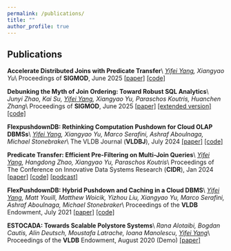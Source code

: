 ```yaml
---
permalink: /publications/
title: ""
author_profile: true
---
```


Publications
------
**Accelerate Distributed Joins with Predicate Transfer**\\
_<ins>Yifei Yang</ins>, Xiangyao Yu_\\
Proceedings of **SIGMOD**, June 2025 [[paper]]() [[code]](https://github.com/cloud-olap/FlexPushdownDB/tree/sigmod_25)

**Debunking the Myth of Join Ordering: Toward Robust SQL Analytics**\\
_Junyi Zhao, Kai Su, <ins>Yifei Yang</ins>, Xiangyao Yu, Paraschos Koutris, Huanchen Zhang_\\
Proceedings of **SIGMOD**, June 2025 [[paper]]() [[extended version]](https://arxiv.org/pdf/2502.15181) [[code]](https://github.com/zzjjyyy/PredTransDuckDB)

**FlexpushdownDB: Rethinking Computation Pushdown for Cloud OLAP DBMSs**\\
_<ins>Yifei Yang</ins>, Xiangyao Yu, Marco Serafini, Ashraf Aboulnaga, Michael Stonebraker_\\
The VLDB Journal (**VLDBJ**), July 2024 [[paper]](https://link.springer.com/article/10.1007/s00778-024-00867-8) [[code]](https://github.com/cloud-olap/FlexPushdownDB/tree/vldbj_24)

**Predicate Transfer: Efficient Pre-Filtering on Multi-Join Queries**\\
_<ins>Yifei Yang</ins>, Hangdong Zhao, Xiangyao Yu, Paraschos Koutris_\\
Proceedings of The Conference on Innovative Data Systems Research (**CIDR**), Jan 2024 [[paper]](https://www.cidrdb.org/cidr2024/papers/p22-yang.pdf) [[code]](https://github.com/cloud-olap/FlexPushdownDB/releases/tag/cidr_24) [[podcast]](https://disseminatepodcast.podcastpage.io/episode/yifei-yang-predicate-transfer-efficient-pre-filtering-on-multi-join-queries-48)

**FlexPushdownDB: Hybrid Pushdown and Caching in a Cloud DBMS**\\
_<ins>Yifei Yang</ins>, Matt Youill, Matthew Woicik, Yizhou Liu, Xiangyao Yu, Marco Serafini, Ashraf Aboulnaga, Michael Stonebraker_\\
Proceedings of the **VLDB** Endowment, July 2021 [[paper]](http://vldb.org/pvldb/vol14/p2101-yang.pdf) [[code]](https://github.com/cloud-olap/FlexPushdownDB/releases/tag/vldb_21)

**ESTOCADA: Towards Scalable Polystore Systems**\\
_Rana Alotaibi, Bogdan Cautis, Alin Deutsch, Moustafa Latrache, Ioana Manolescu, <ins>Yifei Yang</ins>_\\
Proceedings of the **VLDB** Endowment, August 2020 (Demo) [[paper]](http://www.vldb.org/pvldb/vol13/p2949-alotaibi.pdf)

